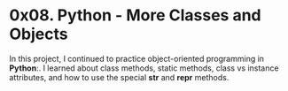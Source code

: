 # 0x08. Python - More Classes and Objects

In this project, I continued to practice object-oriented programming in **Python**:. I learned about class methods, static methods, class vs instance attributes, and how to use the special __str__ and __repr__ methods.
